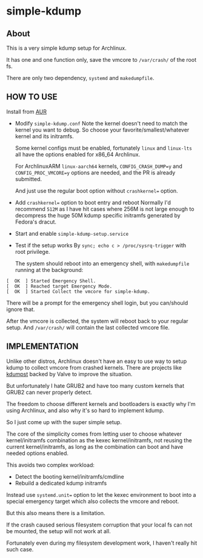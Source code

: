 simple-kdump
============

About
-----

This is a very simple kdump setup for Archlinux.

It has one and one function only, save the vmcore to `/var/crash/` of the root
fs.

There are only two dependency, `systemd` and `makedumpfile`.

HOW TO USE
----------

Install from [AUR](https://aur.archlinux.org/packages/simple-kdump)

- Modify `simple-kdump.conf`
  Note the kernel doesn't need to match the kernel you want to debug.
  So choose your favorite/smallest/whatever kernel and its initramfs.

  Some kernel configs must be enabled, fortunately `linux` and `linux-lts` all
  have the options enabled for x86_64 Archlinux.

  For ArchlinuxARM `linux-aarch64` kernels, `CONFIG_CRASH_DUMP=y` and
  `CONFIG_PROC_VMCORE=y` options are needed, and the PR is already submitted.

  And just use the regular boot option without `crashkernel=` option.

- Add `crashkernel=` option to boot entry and reboot
  Normally I'd recommend `512M` as I have hit cases where 256M is not large enough to
  decompress the huge 50M kdump specific initramfs generated by Fedora's dracut.

- Start and enable `simple-kdump-setup.service`

- Test if the setup works
  By `sync; echo c > /proc/sysrq-trigger` with root privilege.

  The system should reboot into an emergency shell, with `makedumpfile` running at the
  background:

```
[  OK  ] Started Emergency Shell.
[  OK  ] Reached target Emergency Mode.
[  OK  ] Started Collect the vmcore for simple-kdump.
```

  There will be a prompt for the emergency shell login, but you can/should ignore that.

  After the vmcore is collected, the system will reboot back to your regular setup.
  And `/var/crash/` will contain the last collected vmcore file.


IMPLEMENTATION
--------------

Unlike other distros, Archlinux doesn't have an easy to use way to setup kdump
to collect vmcore from crashed kernels.
There are projects like [kdumpst](https://gitlab.freedesktop.org/gpiccoli/kdumpst)
backed by Valve to improve the situation.

But unfortunately I hate GRUB2 and have too many custom kernels that GRUB2 can
never properly detect.

The freedom to choose different kernels and bootloaders is exactly why I'm using
Archlinux, and also why it's so hard to implement kdump.

So I just come up with the super simple setup.

The core of the simplicity comes from letting user to choose whatever kernel/initramfs
combination as the kexec kernel/initramfs, not reusing the current kernel/initramfs,
as long as the combination can boot and have needed options enabled.

This avoids two complex workload:

- Detect the booting kernel/initramfs/cmdline
- Rebuild a dedicated kdump initramfs

Instead use `systemd.unit=` option to let the kexec environment to boot into a special
emergency target which also collects the vmcore and reboot.

But this also means there is a limitation.

If the crash caused serious filesystem corruption that your local fs can not be mounted,
the setup will not work at all.

Fortunately even during my filesystem development work, I haven't really hit such case.
